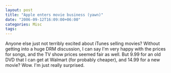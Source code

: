 ```yaml
---
layout: post
title: "Apple enters movie business (yawn)"
date: "2006-09-12T16:09:00+06:00"
categories: Misc 
tags: 
---
```


Anyone else just not terribly excited about iTunes selling movies? Without getting into a huge DRM discussion, I can say I'm very happy with the prices for songs, and the TV show prices seemed fair as well. But 9.99 for an old DVD that I can get at Walmart (for probably cheaper), and 14.99 for a new movie? Wow. I'm just really surprised.